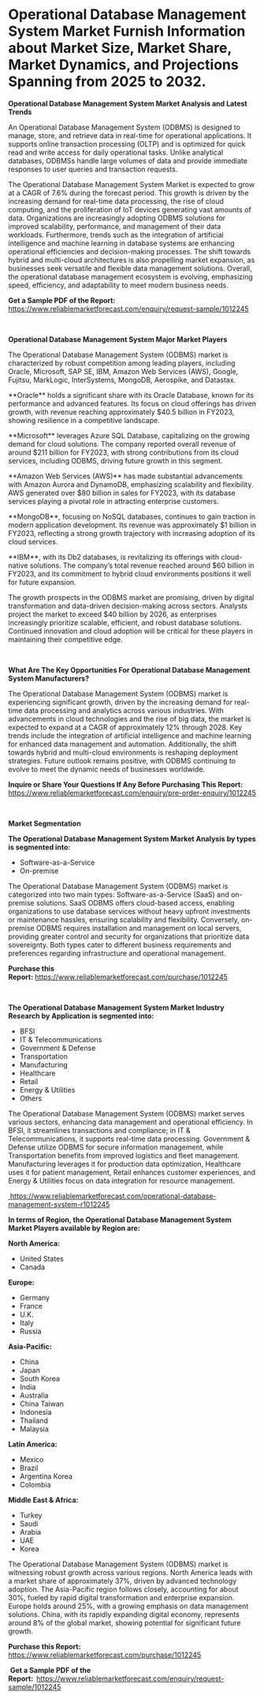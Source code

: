 <p><h1>Operational Database Management System Market Furnish Information about Market Size, Market Share, Market Dynamics, and Projections Spanning from 2025 to 2032.</h1></p><p><strong>Operational Database Management System Market Analysis and Latest Trends</strong></p>
<p><p>An Operational Database Management System (ODBMS) is designed to manage, store, and retrieve data in real-time for operational applications. It supports online transaction processing (OLTP) and is optimized for quick read and write access for daily operational tasks. Unlike analytical databases, ODBMSs handle large volumes of data and provide immediate responses to user queries and transaction requests.</p><p>The Operational Database Management System Market is expected to grow at a CAGR of 7.6% during the forecast period. This growth is driven by the increasing demand for real-time data processing, the rise of cloud computing, and the proliferation of IoT devices generating vast amounts of data. Organizations are increasingly adopting ODBMS solutions for improved scalability, performance, and management of their data workloads. Furthermore, trends such as the integration of artificial intelligence and machine learning in database systems are enhancing operational efficiencies and decision-making processes. The shift towards hybrid and multi-cloud architectures is also propelling market expansion, as businesses seek versatile and flexible data management solutions. Overall, the operational database management ecosystem is evolving, emphasizing speed, efficiency, and adaptability to meet modern business needs.</p></p>
<p><strong>Get a Sample PDF of the Report:&nbsp;</strong> <a href="https://www.reliablemarketforecast.com/enquiry/request-sample/1012245?utm_campaign=3261&utm_medium=2&utm_source=Github&utm_content=ia&utm_term=16042025&utm_id=operational-database-management-system">https://www.reliablemarketforecast.com/enquiry/request-sample/1012245</a></p>
<p>&nbsp;</p>
<p><strong>Operational Database Management System Major Market Players</strong></p>
<p><p>The Operational Database Management System (ODBMS) market is characterized by robust competition among leading players, including Oracle, Microsoft, SAP SE, IBM, Amazon Web Services (AWS), Google, Fujitsu, MarkLogic, InterSystems, MongoDB, Aerospike, and Datastax. </p><p>**Oracle** holds a significant share with its Oracle Database, known for its performance and advanced features. Its focus on cloud offerings has driven growth, with revenue reaching approximately $40.5 billion in FY2023, showing resilience in a competitive landscape.</p><p>**Microsoft** leverages Azure SQL Database, capitalizing on the growing demand for cloud solutions. The company reported overall revenue of around $211 billion for FY2023, with strong contributions from its cloud services, including ODBMS, driving future growth in this segment.</p><p>**Amazon Web Services (AWS)** has made substantial advancements with Amazon Aurora and DynamoDB, emphasizing scalability and flexibility. AWS generated over $80 billion in sales for FY2023, with its database services playing a pivotal role in attracting enterprise customers.</p><p>**MongoDB**, focusing on NoSQL databases, continues to gain traction in modern application development. Its revenue was approximately $1 billion in FY2023, reflecting a strong growth trajectory with increasing adoption of its cloud services.</p><p>**IBM**, with its Db2 databases, is revitalizing its offerings with cloud-native solutions. The company’s total revenue reached around $60 billion in FY2023, and its commitment to hybrid cloud environments positions it well for future expansion.</p><p>The growth prospects in the ODBMS market are promising, driven by digital transformation and data-driven decision-making across sectors. Analysts project the market to exceed $40 billion by 2026, as enterprises increasingly prioritize scalable, efficient, and robust database solutions. Continued innovation and cloud adoption will be critical for these players in maintaining their competitive edge.</p></p>
<p>&nbsp;</p>
<p><strong>What Are The Key Opportunities For Operational Database Management System Manufacturers?</strong></p>
<p><p>The Operational Database Management System (ODBMS) market is experiencing significant growth, driven by the increasing demand for real-time data processing and analytics across various industries. With advancements in cloud technologies and the rise of big data, the market is expected to expand at a CAGR of approximately 12% through 2028. Key trends include the integration of artificial intelligence and machine learning for enhanced data management and automation. Additionally, the shift towards hybrid and multi-cloud environments is reshaping deployment strategies. Future outlook remains positive, with ODBMS continuing to evolve to meet the dynamic needs of businesses worldwide.</p></p>
<p><strong>Inquire or Share Your Questions If Any Before Purchasing This Report:</strong> <a href="https://www.reliablemarketforecast.com/enquiry/pre-order-enquiry/1012245?utm_campaign=3261&utm_medium=2&utm_source=Github&utm_content=ia&utm_term=16042025&utm_id=operational-database-management-system">https://www.reliablemarketforecast.com/enquiry/pre-order-enquiry/1012245</a></p>
<p>&nbsp;</p>
<p><strong>Market Segmentation</strong></p>
<p><strong>The Operational Database Management System Market Analysis by types is segmented into:</strong></p>
<p><ul><li>Software-as-a-Service</li><li>On-premise</li></ul></p>
<p><p>The Operational Database Management System (ODBMS) market is categorized into two main types: Software-as-a-Service (SaaS) and on-premise solutions. SaaS ODBMS offers cloud-based access, enabling organizations to use database services without heavy upfront investments or maintenance hassles, ensuring scalability and flexibility. Conversely, on-premise ODBMS requires installation and management on local servers, providing greater control and security for organizations that prioritize data sovereignty. Both types cater to different business requirements and preferences regarding infrastructure and operational management.</p></p>
<p><strong>Purchase this Report:&nbsp;</strong><a href="https://www.reliablemarketforecast.com/purchase/1012245?utm_campaign=3261&utm_medium=2&utm_source=Github&utm_content=ia&utm_term=16042025&utm_id=operational-database-management-system">https://www.reliablemarketforecast.com/purchase/1012245</a></p>
<p>&nbsp;</p>
<p><strong>The Operational Database Management System Market Industry Research by Application is segmented into:</strong></p>
<p><ul><li>BFSI</li><li>IT & Telecommunications</li><li>Government & Defense</li><li>Transportation</li><li>Manufacturing</li><li>Healthcare</li><li>Retail</li><li>Energy & Utilities</li><li>Others</li></ul></p>
<p><p>The Operational Database Management System (ODBMS) market serves various sectors, enhancing data management and operational efficiency. In BFSI, it streamlines transactions and compliance; in IT & Telecommunications, it supports real-time data processing. Government & Defense utilize ODBMS for secure information management, while Transportation benefits from improved logistics and fleet management. Manufacturing leverages it for production data optimization, Healthcare uses it for patient management, Retail enhances customer experiences, and Energy & Utilities focus on data integration for resource management.</p></p>
<p><a href="https://www.reliablemarketforecast.com/operational-database-management-system-r1012245?utm_campaign=3261&utm_medium=2&utm_source=Github&utm_content=ia&utm_term=16042025&utm_id=operational-database-management-system">&nbsp;https://www.reliablemarketforecast.com/operational-database-management-system-r1012245</a></p>
<p><strong>In terms of Region, the Operational Database Management System Market Players available by Region are:</strong></p>
<p>
    <p> <strong> North America: </strong>
        <ul>
            <li>United States</li>
            <li>Canada</li>
        </ul>
        </p> 
    <p> <strong> Europe: </strong>
        <ul>
            <li>Germany</li>
            <li>France</li>
            <li>U.K.</li>
            <li>Italy</li>
            <li>Russia</li>
        </ul>
        </p> 
    <p> <strong> Asia-Pacific: </strong>
        <ul>
            <li>China</li>
            <li>Japan</li>
            <li>South Korea</li>
            <li>India</li>
            <li>Australia</li>
            <li>China Taiwan</li>
            <li>Indonesia</li>
            <li>Thailand</li>
            <li>Malaysia</li>
        </ul>
        </p> 
    <p> <strong> Latin America: </strong>
        <ul>
            <li>Mexico</li>
            <li>Brazil</li>
            <li>Argentina Korea</li>
            <li>Colombia</li>
        </ul>
        </p> 
    <p> <strong> Middle East & Africa: </strong>
        <ul>
            <li>Turkey</li>
            <li>Saudi</li>
            <li>Arabia</li>
            <li>UAE</li>
            <li>Korea</li>
        </ul>
    </p>
    </p>
<p><p>The Operational Database Management System (ODBMS) market is witnessing robust growth across various regions. North America leads with a market share of approximately 37%, driven by advanced technology adoption. The Asia-Pacific region follows closely, accounting for about 30%, fueled by rapid digital transformation and enterprise expansion. Europe holds around 25%, with a growing emphasis on data management solutions. China, with its rapidly expanding digital economy, represents around 8% of the global market, showing potential for significant future growth.</p></p>
<p><strong>Purchase this Report: </strong><a href="https://www.reliablemarketforecast.com/purchase/1012245?utm_campaign=3261&utm_medium=2&utm_source=Github&utm_content=ia&utm_term=16042025&utm_id=operational-database-management-system">https://www.reliablemarketforecast.com/purchase/1012245</a></p>
<p>&nbsp;<strong>Get a Sample PDF of the Report:&nbsp;&nbsp;</strong><a href="https://www.reliablemarketforecast.com/enquiry/request-sample/1012245?utm_campaign=3261&utm_medium=2&utm_source=Github&utm_content=ia&utm_term=16042025&utm_id=operational-database-management-system">https://www.reliablemarketforecast.com/enquiry/request-sample/1012245</a></p>
<p><strong></strong></p>
<p><p></p><p></p><p></p></p>